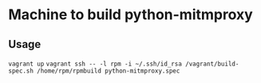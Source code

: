 Machine to build python-mitmproxy
========


Usage
-------
`vagrant up`
`vagrant ssh -- -l rpm -i ~/.ssh/id_rsa /vagrant/build-spec.sh /home/rpm/rpmbuild python-mitmproxy.spec`
